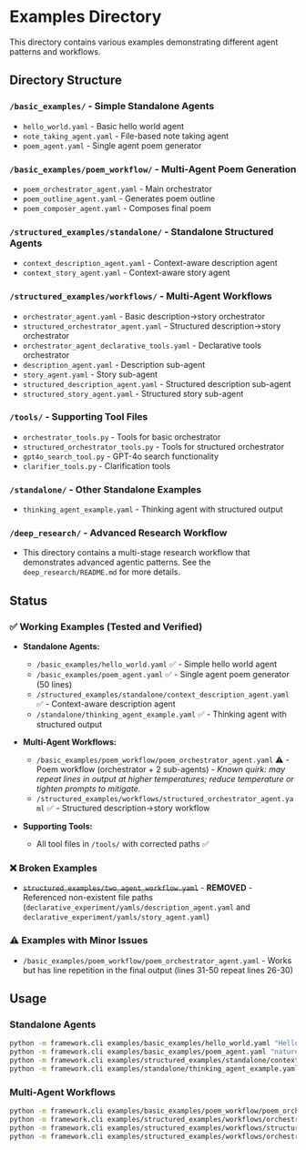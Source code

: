 # Examples Directory

This directory contains various examples demonstrating different agent patterns and workflows.

## Directory Structure

### `/basic_examples/` - Simple Standalone Agents
- `hello_world.yaml` - Basic hello world agent
- `note_taking_agent.yaml` - File-based note taking agent
- `poem_agent.yaml` - Single agent poem generator

### `/basic_examples/poem_workflow/` - Multi-Agent Poem Generation
- `poem_orchestrator_agent.yaml` - Main orchestrator
- `poem_outline_agent.yaml` - Generates poem outline
- `poem_composer_agent.yaml` - Composes final poem

### `/structured_examples/standalone/` - Standalone Structured Agents
- `context_description_agent.yaml` - Context-aware description agent
- `context_story_agent.yaml` - Context-aware story agent

### `/structured_examples/workflows/` - Multi-Agent Workflows
- `orchestrator_agent.yaml` - Basic description→story orchestrator
- `structured_orchestrator_agent.yaml` - Structured description→story orchestrator
- `orchestrator_agent_declarative_tools.yaml` - Declarative tools orchestrator
- `description_agent.yaml` - Description sub-agent
- `story_agent.yaml` - Story sub-agent
- `structured_description_agent.yaml` - Structured description sub-agent
- `structured_story_agent.yaml` - Structured story sub-agent

### `/tools/` - Supporting Tool Files
- `orchestrator_tools.py` - Tools for basic orchestrator
- `structured_orchestrator_tools.py` - Tools for structured orchestrator
- `gpt4o_search_tool.py` - GPT-4o search functionality
- `clarifier_tools.py` - Clarification tools

### `/standalone/` - Other Standalone Examples
- `thinking_agent_example.yaml` - Thinking agent with structured output

### `/deep_research/` - Advanced Research Workflow
- This directory contains a multi-stage research workflow that demonstrates advanced agentic patterns. See the `deep_research/README.md` for more details.

## Status

### ✅ Working Examples (Tested and Verified)
- **Standalone Agents:**
  - `/basic_examples/hello_world.yaml` ✅ - Simple hello world agent
  - `/basic_examples/poem_agent.yaml` ✅ - Single agent poem generator (50 lines)
  - `/structured_examples/standalone/context_description_agent.yaml` ✅ - Context-aware description agent
  - `/standalone/thinking_agent_example.yaml` ✅ - Thinking agent with structured output

- **Multi-Agent Workflows:**
  - `/basic_examples/poem_workflow/poem_orchestrator_agent.yaml` ⚠️ - Poem workflow (orchestrator + 2 sub-agents) - *Known quirk: may repeat lines in output at higher temperatures; reduce temperature or tighten prompts to mitigate.*
  - `/structured_examples/workflows/structured_orchestrator_agent.yaml` ✅ - Structured description→story workflow

- **Supporting Tools:**
  - All tool files in `/tools/` with corrected paths ✅

### ❌ Broken Examples
- ~~`structured_examples/two_agent_workflow.yaml`~~ - **REMOVED** - Referenced non-existent file paths (`declarative_experiment/yamls/description_agent.yaml` and `declarative_experiment/yamls/story_agent.yaml`)

### ⚠️ Examples with Minor Issues
- `/basic_examples/poem_workflow/poem_orchestrator_agent.yaml` - Works but has line repetition in the final output (lines 31-50 repeat lines 26-30)

## Usage

### Standalone Agents
```bash
python -m framework.cli examples/basic_examples/hello_world.yaml "Hello"
python -m framework.cli examples/basic_examples/poem_agent.yaml "nature"
python -m framework.cli examples/structured_examples/standalone/context_description_agent.yaml "artificial intelligence"
python -m framework.cli examples/standalone/thinking_agent_example.yaml "a robot that learns to love"
```

### Multi-Agent Workflows
```bash
python -m framework.cli examples/basic_examples/poem_workflow/poem_orchestrator_agent.yaml "nature"
python -m framework.cli examples/structured_examples/workflows/orchestrator_agent.yaml "artificial intelligence"
python -m framework.cli examples/structured_examples/workflows/structured_orchestrator_agent.yaml "artificial intelligence"
python -m framework.cli examples/structured_examples/workflows/orchestrator_agent_declarative_tools.yaml "artificial intelligence"
```
